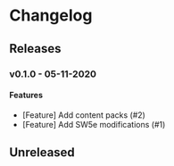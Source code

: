# Changelog

## Releases

### v0.1.0 - 05-11-2020

#### Features
- [Feature] Add content packs (#2)
- [Feature] Add SW5e modifications (#1)

## Unreleased
